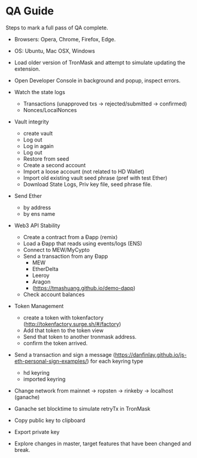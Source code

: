# QA Guide

Steps to mark a full pass of QA complete.
* Browsers: Opera, Chrome, Firefox, Edge.
* OS: Ubuntu, Mac OSX, Windows
* Load older version of TronMask and attempt to simulate updating the extension.
* Open Developer Console in background and popup, inspect errors.
* Watch the state logs 
  * Transactions (unapproved txs -> rejected/submitted -> confirmed)
  * Nonces/LocalNonces
* Vault integrity
    * create vault
    * Log out
    * Log in again
    * Log out
    * Restore from seed
    * Create a second account
    * Import a loose account (not related to HD Wallet)
    * Import old existing vault seed phrase (pref with test Ether)
    * Download State Logs, Priv key file, seed phrase file.
* Send Ether
    * by address
    * by ens name
* Web3 API Stability
    * Create a contract from a Ðapp (remix)
    * Load a Ðapp that reads using events/logs (ENS)
    * Connect to MEW/MyCypto
    * Send a transaction from any Ðapp
        - MEW
        - EtherDelta
        - Leeroy
        - Aragon
        - (https://tmashuang.github.io/demo-dapp)
    * Check account balances
* Token Management
    * create a token with tokenfactory (http://tokenfactory.surge.sh/#/factory)
    * Add that token to the token view
    * Send that token to another tronmask address.
    * confirm the token arrived.
* Send a transaction and sign a message (https://danfinlay.github.io/js-eth-personal-sign-examples/) for each keyring type
    * hd keyring
    * imported keyring
* Change network from mainnet → ropsten → rinkeby → localhost (ganache)
* Ganache set blocktime to simulate retryTx in TronMask
* Copy public key to clipboard
* Export private key

* Explore changes in master, target features that have been changed and break.
